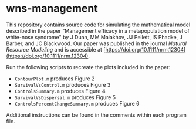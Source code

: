 # wns-management

This repository contains source code for simulating the mathematical model described in the paper "Management efficacy in a metapopulation model of white-nose syndrome" by J Duan, MM Malakhov, JJ Pellett, IS Phadke, J Barber, and JC Blackwood. Our paper was published in the journal *Natural Resource Modeling* and is accessible at [https://doi.org/10.1111/nrm.12304](https://doi.org/10.1111/nrm.12304).

Run the following scripts to recreate the plots included in the paper:

* `ContourPlot.m` produces Figure 2
* `SurvivalVsControl.m` produces Figure 3
* `ControlsSummary.m` produces Figure 4
* `SurvivalVsDispersal.m` produces Figure 5
* `ControlsPercentChangeSummary.m` produces Figure 6

Additional instructions can be found in the comments within each program file.

